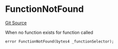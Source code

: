 # FunctionNotFound
[Git Source](https://github.com/thrackle-io/aquifi-rules-v1/blob/9a96151c4e4157dea6fb1f2313711b4be2ae0f47/src/client/token/handler/diamond/HandlerDiamond.sol)

When no function exists for function called


```solidity
error FunctionNotFound(bytes4 _functionSelector);
```

